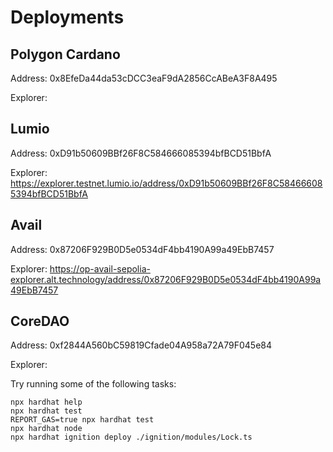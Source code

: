 # Deployments
## Polygon Cardano 
Address: 0x8EfeDa44da53cDCC3eaF9dA2856CcABeA3F8A495

Explorer: 

## Lumio
Address: 0xD91b50609BBf26F8C584666085394bfBCD51BbfA

Explorer: https://explorer.testnet.lumio.io/address/0xD91b50609BBf26F8C584666085394bfBCD51BbfA

## Avail
Address: 0x87206F929B0D5e0534dF4bb4190A99a49EbB7457

Explorer: https://op-avail-sepolia-explorer.alt.technology/address/0x87206F929B0D5e0534dF4bb4190A99a49EbB7457

## CoreDAO
Address: 0xf2844A560bC59819Cfade04A958a72A79F045e84

Explorer: 




Try running some of the following tasks:

```shell
npx hardhat help
npx hardhat test
REPORT_GAS=true npx hardhat test
npx hardhat node
npx hardhat ignition deploy ./ignition/modules/Lock.ts
```
